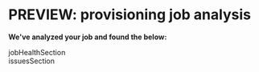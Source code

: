 <properties
    pageTitle="Analysis of provisioning job for active issues and other recommendations."
    description="Analysis of provisioning job for active issues and other recommendations."
    infoBubbleText="Analysis of provisioning job for active issues and other recommendations."
    service="microsoft.activedirectory"
    resource=""
    authors="arvinh"
    ms.author="arvinh"
    displayOrder="1"
    articleId="Provisioning-Job-Diagnosis"
    selfHelpType="diagnostics"
    diagnosticScenario="self_diagnostic"
    supportTopicIds=""
    resourceTags=""
    productPesIds=""
    cloudEnvironments="public, fairfax, usnat, ussec"
	ownershipId="AzureIdentity_SyncFabric"
/>

# PREVIEW: provisioning job analysis
<!--issueDescription-->

**We've analyzed your job and found the below:**
<!--$jobHealthSection-->jobHealthSection<!--/$jobHealthSection-->
<br>
<!--$issuesSection-->issuesSection<!--/$issuesSection-->

<!--/issueDescription-->
